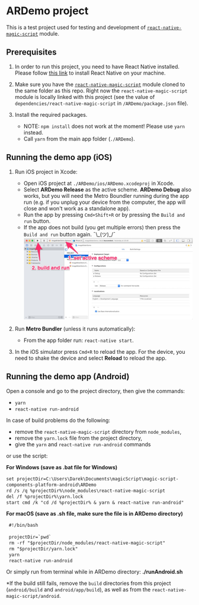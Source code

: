 # ARDemo project

This is a test project used for testing and development of [`react-native-magic-script`](https://github.com/magic-script/react-native-magic-script) module.

## Prerequisites

1. In order to run this project, you need to have React Native installed. Please follow [this link](https://facebook.github.io/react-native/docs/getting-started.html) to install React Native on your machine.

2. Make sure you have the [`react-native-magic-script`](https://github.com/magic-script/react-native-magic-script) module cloned to the same folder as this repo. Right now the `react-native-magic-script` module is locally linked with this project (see the value of `dependencies/react-native-magic-script` in `/ARDemo/package.json` file).

3. Install the required packages.

     - NOTE: `npm install` does not work at the moment! Please use `yarn` instead.
     - Call `yarn` from the main app folder (`./ARDemo`).

## Running the demo app (iOS)

1. Run iOS project in Xcode:

     - Open iOS project at `./ARDemo/ios/ARDemo.xcodeproj` in Xcode.
     - Select **ARDemo Release** as the active scheme. **ARDemo Debug** also works, but you will need the Metro Boundler running during the app run (e.g. if you unplug your device from the computer, the app will close and won't work as a standalone app).
     - Run the app by pressing `Cmd+Shift+R` or by pressing the `Build and run` button.
     - If the app does not build (you get multiple errors) then press the `Build and run` button again. ¯\\_(ツ)\_/¯
     ![Build and run](docs/set_active_scheme.jpg)

2. Run **Metro Bundler** (unless it runs automatically):

     - From the app folder run: `react-native start`.

3. In the iOS simulator press `Cmd+R` to reload the app. For the device, you need to shake the device and select **Reload** to reload the app.

## Running the demo app (Android)

 Open a console and go to the project directory, then give the commands:
- `yarn`
- `react-native run-android`

In case of build problems do the following:
- remove the `react-native-magic-script` directory from `node_modules`,
- remove the `yarn.lock` file from the project directory,
- give the `yarn` and `react-native run-android` commands

or use the script:

**For Windows (save as .bat file for Windows)**

    set projectDir=C:\Users\Darek\Documents\magicScript\magic-script-components-platform-android\ARDemo
    rd /s /q %projectDir%\node_modules\react-native-magic-script
    del /f %projectDir%\yarn.lock
    start cmd /k "cd /d %projectDir% & yarn & react-native run-android"

**For macOS (save as .sh file, make sure the file is in ARDemo directory)**

     #!/bin/bash
     
     projectDir=`pwd`
     rm -rf "$projectDir/node_modules/react-native-magic-script"
     rm "$projectDir/yarn.lock"
     yarn
     react-native run-android

Or simply run from terminal while in ARDemo directory: **./runAndroid.sh** 

*If the build still fails, remove the `build` directories from this project (`android/build` and `android/app/build`), as well as from the `react-native-magic-script/android`.
